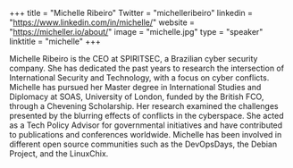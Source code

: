 +++ 
title = "Michelle Ribeiro" 
Twitter = "michelleribeiro" 
linkedin = "https://www.linkedin.com/in/michelle/" 
website = "https://micheller.io/about/"
image = "michelle.jpg" 
type = "speaker" 
linktitle = "michelle" 
+++

Michelle Ribeiro is the CEO at SPIRITSEC,
 a Brazilian cyber security company. She has dedicated the past years to
 research the intersection of International Security and Technology, 
with a focus on cyber conflicts.
Michelle has pursued her Master degree in International Studies and Diplomacy at SOAS, University of London, funded by the British FCO, through a Chevening Scholarship. Her research examined the challenges presented by the blurring effects of conflicts in the cyberspace.
She acted as a Tech Policy Advisor for governmental initiatives and have contributed to publications and conferences
 worldwide. Michelle has been involved in different open source 
communities such as the DevOpsDays, the Debian Project, and the 
LinuxChix.
